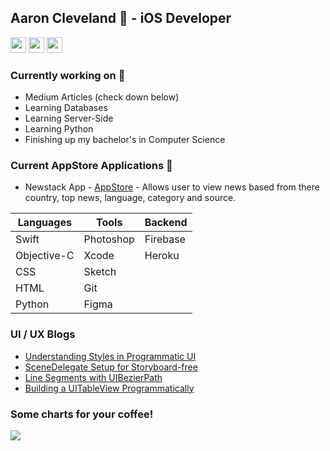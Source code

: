 ## Aaron Cleveland 👋 - iOS Developer
<a href="https://medium.com/@aaroncleveland" target="_blank"><img src="https://img.shields.io/badge/medium-%2312100E.svg?&style=for-the-badge&logo=medium&logoColor=white" height=25></a>
<a href="https://twitter.com/amclv0" target="_blank"><img src="https://img.shields.io/badge/twitter-%231DA1F2.svg?&style=for-the-badge&logo=twitter&logoColor=white" height=25></a>
<a href="https://www.youtube.com/channel/UCbkygu5ikQErEsqSj3HeI8Q" target="_blank"><img src="https://img.shields.io/badge/Youtube-%3C?style=for-the-badge&logo=youtube&color=red" height=25></a>

<!--
**amclv/amclv** is a ✨ _special_ ✨ repository because its `README.md` (this file) appears on your GitHub profile.
-->

### Currently working on 🔭
- Medium Articles (check down below)
- Learning Databases
- Learning Server-Side
- Learning Python
- Finishing up my bachelor's in Computer Science
 
### Current AppStore Applications 📲
 - Newstack App - [AppStore](https://apps.apple.com/us/app/id1523790235) - Allows user to view news based from there country, top news, language, category and source.

| Languages   | Tools       | Backend
|-------------|-------------|-------------|
| Swift       | Photoshop   | Firebase
| Objective-C | Xcode       | Heroku
| CSS         | Sketch
| HTML        | Git
| Python      | Figma

### UI / UX Blogs
- [Understanding Styles in Programmatic UI](https://medium.com/dev-genius/understanding-styles-in-programmatic-ui-f282acc143dd)
- [SceneDelegate Setup for Storyboard-free](https://medium.com/dev-genius/non-storyboard-setup-and-why-40927126f324)
- [Line Segments with UIBezierPath](https://medium.com/@aaroncleveland/line-segments-with-uibezierpath-ac793982740b)
- [Building a UITableView Programmatically](https://medium.com/dev-genius/building-a-uitableview-programmatically-1d4541104d26)

### Some charts for your coffee!
[![](https://github-readme-stats.vercel.app/api?username=amclv&count_private=true&theme=algolia)]()
